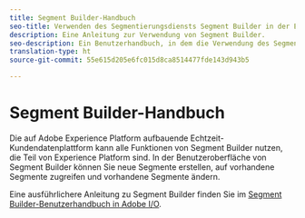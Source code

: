 ```yaml
---
title: Segment Builder-Handbuch
seo-title: Verwenden des Segmentierungsdiensts Segment Builder in der Echtzeit-Kundendatenplattform
description: Eine Anleitung zur Verwendung von Segment Builder.
seo-description: Ein Benutzerhandbuch, in dem die Verwendung des Segmentierungsdiensts Segment Builder in der Echtzeit-Kundendatenplattform beschrieben wird.
translation-type: ht
source-git-commit: 55e615d205e6fc015d8ca8514477fde143d943b5

---
```



# Segment Builder-Handbuch

Die auf Adobe Experience Platform aufbauende Echtzeit-Kundendatenplattform kann alle Funktionen von Segment Builder nutzen, die Teil von Experience Platform sind. In der Benutzeroberfläche von Segment Builder können Sie neue Segmente erstellen, auf vorhandene Segmente zugreifen und vorhandene Segmente ändern.

Eine ausführlichere Anleitung zu Segment Builder finden Sie im [Segment Builder-Benutzerhandbuch in Adobe I/O](https://www.adobe.io/apis/experienceplatform/home/profile-identity-segmentation/profile-identity-segmentation-services.html#!api-specification/markdown/narrative/technical_overview/segmentation/segment-builder-guide.md).
